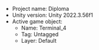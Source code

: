 <!-- UNITY CODE ASSIST INSTRUCTIONS START -->
- Project name: Diploma
- Unity version: Unity 2022.3.56f1
- Active game object:
  - Name: Terminal_4
  - Tag: Untagged
  - Layer: Default
<!-- UNITY CODE ASSIST INSTRUCTIONS END -->